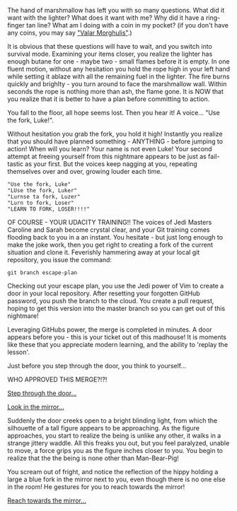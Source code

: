 The hand of marshmallow has left you with so many questions. What did it want with the lighter?
What does it want with me? Why did it have a ring-finger tan line?
What am I doing with a coin in my pocket? (if you don't have any coins, 
you may say ["Valar Morghulis"](../valarmorghulis/valarmorghulis.md).)

It is obvious that these questions will have to wait, and you switch into survival mode. Examining your items closer,
you realize the lighter has enough butane for one - maybe two - small flames before it is empty. In one fluent motion,
without any hesitation you hold the rope high in your left hand while setting it ablaze with all the remaining fuel
in the lighter. The fire burns quickly and brighlty - you turn around to face the marshmallow wall. Within seconds the
rope is nothing more than ash, the flame gone. It is NOW that you realize that it is better to have a plan before
committing to action.

You fall to the floor, all hope seems lost. Then you hear it! A voice... "Use the fork, Luke!".

Without hesitation you grab the fork, you hold it high! Instantly you realize that you should have planned
something - ANYTHING - before jumping to action! When will you learn? Your name is not even Luke! Your second attempt
at freeing yourself from this nightmare appears to be just as fail-tastic as your first. But the voices keep nagging
at you, repeating themselves over and over, growing louder each time.

    "Use the fork, Luke"
    "LUse the fork, Luker"
    "Lurnse ta fork, Luzer"
    "Lurn to fork, Loser"
    "LEARN TO FORK, LOSER!!!!"

OF COURSE - YOUR UDACITY TRAINING!! The voices of Jedi Masters Caroline and Sarah become crystal clear,
and your Git training comes flooding back to you in a an instant. You hesitate - but just long enough to make
the joke work, then you get right to creating a fork of the current situation and clone it.
Feverishly  hammering away at your local git repository, you issue the command:

    git branch escape-plan

Checking out your escape plan, you use the Jedi power of Vim to create a door in your local repository.
After resetting your forgotten GitHub password,  you push the branch to the cloud. You create a pull request,
hoping to get this version into the master branch so you can get out of this nightmare!

Leveraging GitHubs power, the merge is completed in minutes. A door appears before you - this is your ticket out
of this madhouse! It is moments like these that you appreciate modern learning, and the ability to 'replay the lesson'.


Just before you step through the door, you think to yourself...

WHO APPROVED THIS MERGE?!?!





[Step through the door...](../marshmallow.md)

[Look in the mirror...](../it-was-me/it-was-me.md)


Suddenly the door creeks open to a bright blinding light, from which the silhouette 
of a tall figure appears to be approaching. As the figure approaches, you start to 
realize the being is unlike any other, it walks in a strange jittery waddle. All 
this freaks you out, but you feel paralyzed, unable to move, a force grips you as 
the figure inches closer to you. You begin to realize that the the being is none 
other than Man-Bear-Pig!

You scream out of fright, and notice the reflection of the hippy holding a large a 
blue fork in the mirror next to you, even though there is no one else in the room! 
He gestures for you to reach towards the mirror!

[Reach towards the mirror...](../virtualreality/oculus.md)
